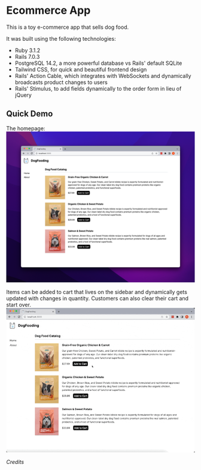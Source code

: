 # Ecommerce App
This is a toy e-commerce app that sells dog food. 

It was built using the following technologies:
- Ruby 3.1.2
- Rails 7.0.3
- PostgreSQL 14.2, a more powerful database vs Rails' default SQLite
- Tailwind CSS, for quick and beautiful frontend design
- Rails' Action Cable, which integrates with WebSockets and dynamically broadcasts product changes to users
- Rails' Stimulus, to add fields dynamically to the order form in lieu of jQuery

## Quick Demo

The homepage:
![homepage](https://github.com/quandollar/ecommerce-app/blob/main/app/assets/images/home.png)

Items can be added to cart that lives on the sidebar and dynamically gets updated with changes in quantity. 
Customers can also clear their cart and start over.
![add_to_cart](https://github.com/quandollar/ecommerce-app/blob/main/app/assets/images/add%20to%20cart.gif)

*Credits*